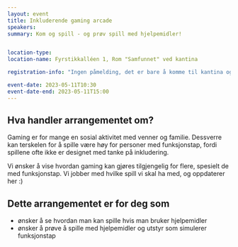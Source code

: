 ```yaml
---
layout: event
title: Inkluderende gaming arcade
speakers:
summary: Kom og spill - og prøv spill med hjelpemidler!


location-type: 
location-name: Fyrstikkalléen 1, Rom "Samfunnet" ved kantina

registration-info: "Ingen påmelding, det er bare å komme til kantina og spille :)"

event-date: 2023-05-11T10:30
event-date-end: 2023-05-11T15:00
---
```

## Hva handler arrangementet om?
Gaming er for mange en sosial aktivitet med venner og familie. Dessverre kan terskelen for å spille være høy for personer med funksjonstap, fordi spillene ofte ikke er designet med tanke på inkludering.

Vi ønsker å vise hvordan gaming kan gjøres tilgjengelig for flere, spesielt de med funksjonstap. Vi jobber med hvilke spill vi skal ha med, og oppdaterer her :) 


## Dette arrangementet er for deg som
- ønsker å se hvordan man kan spille hvis man bruker hjelpemidler
- ønsker å prøve å spille med hjelpemidler og utstyr som simulerer funksjonstap
